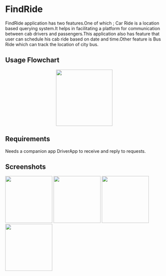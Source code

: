 # FindRide
FindRide application has two features.One of which ; Car Ride is a location based querying system.It helps in facilitating a platform for communication between cab drivers and passengers.This application also has feature that user can schedule his cab ride based on date and time.Other feature is Bus Ride which can track the location of city bus.

## Usage Flowchart
<p align="center">
  <img src="https://github.com/AvidTriumph/FindRide/blob/master/images/flowchart.png" width="180" />
</p>

## Requirements
Needs a companion app DriverApp to receive and reply to requests.

## Screenshots
<p float="left">
  <img src="https://github.com/AvidTriumph/FindRide/blob/master/images/1.png" width="150" />
  <img src="https://github.com/AvidTriumph/FindRide/blob/master/images/2a.png" width="150" />
  <img src="https://github.com/AvidTriumph/FindRide/blob/master/images/2b.png" width="150" /> 
  <img src="https://github.com/AvidTriumph/FindRide/blob/master/images/3.png" width="150" /> 
</p>

